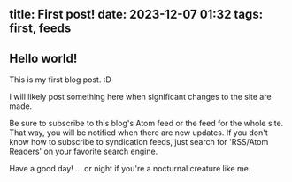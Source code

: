 title: First post!
date: 2023-12-07 01:32
tags: first, feeds
---

## Hello world!

This is my first blog post. :D

I will likely post something here when significant changes to the site are
made.

Be sure to subscribe to this blog's Atom feed or the feed for the whole site.
That way, you will be notified when there are new updates. If you don't know
how to subscribe to syndication feeds, just search for 'RSS/Atom Readers' on
your favorite search engine.

Have a good day! ... or night if you're a nocturnal creature like me.
